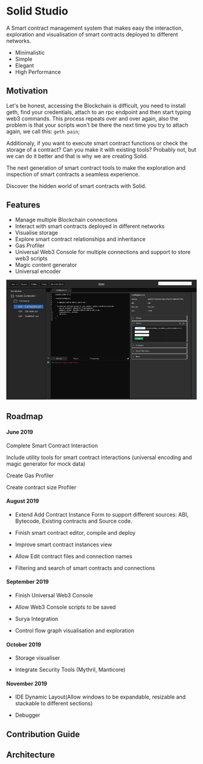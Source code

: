 # Solid Studio

A Smart contract management system that makes easy the interaction, exploration and visualisation of smart contracts deployed to different networks.

- Minimalistic
- Simple
- Elegant
- High Performance

## Motivation

Let's be honest, accessing the Blockchain is difficult, you need to install geth, find your credentials, attach to an rpc endpoint and then start typing web3 commands. This process repeats over and over again, also the problem is that your scripts won't be there the next time you try to attach again, we call this: `geth pain`;

Additionaly, if you want to execute smart contract functions or check the storage of a contract? Can you make it with existing tools? Probably not, but we can do it better and that is why we are creating Solid.

The next generation of smart contract tools to make the exploration and inspection of smart contracts a seamless experience.

Discover the hidden world of smart contracts with Solid.

## Features

- Manage multiple Blockchain connections
- Interact with smart contracts deployed in different networks 
- Visualise storage 
- Explore smart contract relationships and inheritance 
- Gas Profiler
- Universal Web3 Console for multiple connections and support to store web3 scripts
- Magic content generator
- Universal encoder

![Solid Studio](./docs/images/main-design.png)

## Roadmap

#### June 2019

Complete Smart Contract Interaction

Include utility tools for smart contract interactions (universal encoding and magic generator for mock data)

Create Gas Profiler
	
Create contract size Profiler 

#### August 2019

- Extend Add Contract Instance Form to support different sources: ABI, Bytecode, Existing contracts and Source code.

- Finish smart contract editor, compile and deploy

- Improve smart contract instances view 

- Allow Edit contract files and connection names

- Filtering and search of smart contracts and connections

#### September 2019

- Finish Universal Web3 Console

- Allow Web3 Console scripts to be saved

- Surya Integration

- Control flow graph visualisation and exploration

#### October 2019

- Storage visualiser

- Integrate Security Tools (Mythril, Manticore)

#### November 2019

- IDE Dynamic Layout(Allow windows to be expandable, resizable and stackable to different sections)

- Debugger
	
## Contribution Guide

## Architecture

